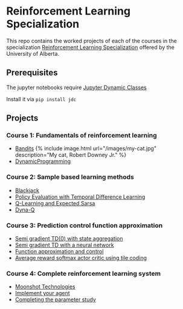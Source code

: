 # Reinforcement Learning Specialization
This repo contains the worked projects of each of the courses in the specialization [Reinforcement Learning Specialization](https://www.coursera.org/specializations/reinforcement-learning) offered by the University of Alberta. 
## Prerequisites
The jupyter notebooks require [Jupyter Dynamic Classes](https://alexhagen.github.io/jdc/)

Install it via
`pip install jdc`

## Projects
### Course 1: Fundamentals of reinforcement learning
- [Bandits](fundamentals-of-reinforcement-learning/Bandits)
{% include image.html url="/images/my-cat.jpg" description="My cat, Robert Downey Jr." %}
- [DynamicProgramming](fundamentals-of-reinforcement-learning/DynamicProgramming)

### Course 2: Sample based learning methods
- [Blackjack](sample-based-learning-methods/Blackjack)
- [Policy Evaluation with Temporal Difference Learning](sample-based-learning-methods/Policy%20Evaluation%20with%20Temporal%20Difference%20Learning)
- [Q-Learning and Expected Sarsa](sample-based-learning-methods/Q-Learning%20and%20Expected%20Sarsa)
- [Dyna-Q](sample-based-learning-methods/Dyna-Q)

### Course 3: Prediction control function approximation
- [Semi gradient TD(0) with state aggregation](prediction-control-function-approximation/StateAgg)
- [Semi gradient TD with a neural network](prediction-control-function-approximation/TD-NN)
- [Function approximation and control](prediction-control-function-approximation/Control)
- [Average reward softmax actor critic using tile coding](prediction-control-function-approximation/Avg-Reward)

### Course 4: Complete reinforcement learning system
- [Moonshot Technologies](complete-reinforcement-learning-system/Week%201)
- [Implement your agent](complete-reinforcement-learning-system/Week%205)
- [Completing the parameter study](complete-reinforcement-learning-system/Week%206)
